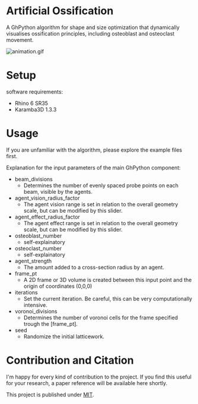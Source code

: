 # Artificial Ossification

A GhPython algorithm for shape and size optimization that dynamically visualises ossification principles, including osteoblast and osteoclast movement.

![animation.gif](:/dedf98b8cbf14f78b8ba15c6bc03fd63)

# Setup

software requirements:

- Rhino 6 SR35
- Karamba3D 1.3.3

# Usage

If you are unfamiliar with the algorithm, please explore the example files first.

Explanation for the input parameters of the main GhPython component:

- beam_divisions 
    - Determines the number of evenly spaced probe points on each beam, visible by the agents.
- agent\_vision\_radius_factor
    - The agent vision range is set in relation to the overall geometry scale, but can be modified by this slider.
- agent\_effect\_radius_factor
    - The agent effect range is set in relation to the overall geometry scale, but can be modified by this slider.
- osteoblast_number
    - self-explainatory
- osteoclast_number
    - self-explainatory
- agent_strength
    - The amount added to a cross-section radius by an agent.
- frame_pt
    - A 2D frame or 3D volume is created between this input point and the origin of coordinates (0,0,0)
- iterations
    - Set the current iteration. Be careful, this can be very computationally intensive.
- voronoi_divisions
    - Determines the number of voronoi cells for the frame specified trough the \[frame_pt\].
- seed
    - Randomize the initial latticework.

# Contribution and Citation

I'm happy for every kind of contribution to the project. If you find this useful for your research, a paper reference will be available here shortly.

This project is published under [MIT](/C:/Program%20Files/Joplin/resources/app.asar/LICENSE "LICENSE").